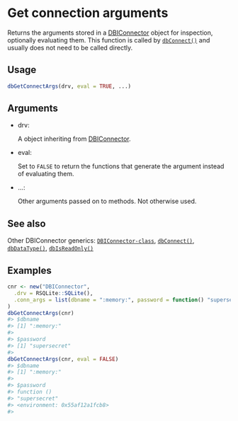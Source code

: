 # Get connection arguments

Returns the arguments stored in a
[DBIConnector](https://dbi.r-dbi.org/dev/reference/DBIConnector-class.md)
object for inspection, optionally evaluating them. This function is
called by
[`dbConnect()`](https://dbi.r-dbi.org/dev/reference/dbConnect.md) and
usually does not need to be called directly.

## Usage

``` r
dbGetConnectArgs(drv, eval = TRUE, ...)
```

## Arguments

- drv:

  A object inheriting from
  [DBIConnector](https://dbi.r-dbi.org/dev/reference/DBIConnector-class.md).

- eval:

  Set to `FALSE` to return the functions that generate the argument
  instead of evaluating them.

- ...:

  Other arguments passed on to methods. Not otherwise used.

## See also

Other DBIConnector generics:
[`DBIConnector-class`](https://dbi.r-dbi.org/dev/reference/DBIConnector-class.md),
[`dbConnect()`](https://dbi.r-dbi.org/dev/reference/dbConnect.md),
[`dbDataType()`](https://dbi.r-dbi.org/dev/reference/dbDataType.md),
[`dbIsReadOnly()`](https://dbi.r-dbi.org/dev/reference/dbIsReadOnly.md)

## Examples

``` r
cnr <- new("DBIConnector",
  .drv = RSQLite::SQLite(),
  .conn_args = list(dbname = ":memory:", password = function() "supersecret")
)
dbGetConnectArgs(cnr)
#> $dbname
#> [1] ":memory:"
#> 
#> $password
#> [1] "supersecret"
#> 
dbGetConnectArgs(cnr, eval = FALSE)
#> $dbname
#> [1] ":memory:"
#> 
#> $password
#> function () 
#> "supersecret"
#> <environment: 0x55af12a1fcb8>
#> 
```
